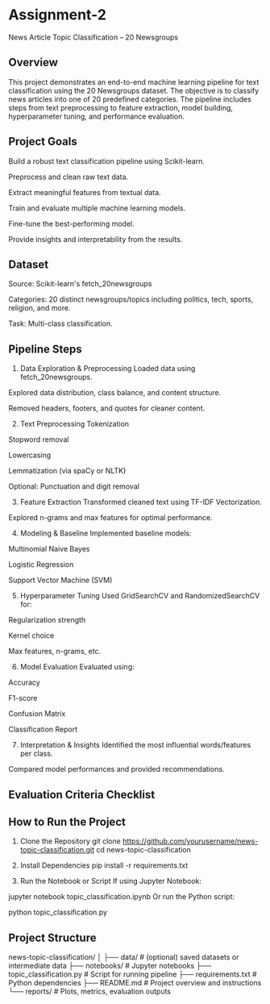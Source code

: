 # Assignment-2
News Article Topic Classification – 20 Newsgroups
## Overview
This project demonstrates an end-to-end machine learning pipeline for text classification using the 20 Newsgroups dataset. The objective is to classify news articles into one of 20 predefined categories. The pipeline includes steps from text preprocessing to feature extraction, model building, hyperparameter tuning, and performance evaluation.

## Project Goals
Build a robust text classification pipeline using Scikit-learn.

Preprocess and clean raw text data.

Extract meaningful features from textual data.

Train and evaluate multiple machine learning models.

Fine-tune the best-performing model.

Provide insights and interpretability from the results.

## Dataset
Source: Scikit-learn's fetch_20newsgroups

Categories: 20 distinct newsgroups/topics including politics, tech, sports, religion, and more.

Task: Multi-class classification.

## Pipeline Steps
1.  Data Exploration & Preprocessing
Loaded data using fetch_20newsgroups.

Explored data distribution, class balance, and content structure.

Removed headers, footers, and quotes for cleaner content.

2.  Text Preprocessing
Tokenization

Stopword removal

Lowercasing

Lemmatization (via spaCy or NLTK)

Optional: Punctuation and digit removal

3.  Feature Extraction
Transformed cleaned text using TF-IDF Vectorization.

Explored n-grams and max features for optimal performance.

4.  Modeling & Baseline
Implemented baseline models:

Multinomial Naive Bayes

Logistic Regression

Support Vector Machine (SVM)

5. Hyperparameter Tuning
Used GridSearchCV and RandomizedSearchCV for:

Regularization strength

Kernel choice

Max features, n-grams, etc.

6.  Model Evaluation
Evaluated using:

Accuracy

F1-score

Confusion Matrix

Classification Report

7.  Interpretation & Insights
Identified the most influential words/features per class.

Compared model performances and provided recommendations.

## Evaluation Criteria Checklist


## How to Run the Project
1. Clone the Repository
git clone https://github.com/yourusername/news-topic-classification.git
cd news-topic-classification

2. Install Dependencies
pip install -r requirements.txt

3. Run the Notebook or Script
If using Jupyter Notebook:

jupyter notebook topic_classification.ipynb
Or run the Python script:

python topic_classification.py
 
  ## Project Structure
news-topic-classification/
│
├── data/                         # (optional) saved datasets or intermediate data
├── notebooks/                    # Jupyter notebooks
├── topic_classification.py       # Script for running pipeline
├── requirements.txt              # Python dependencies
├── README.md                     # Project overview and instructions
└── reports/                      # Plots, metrics, evaluation outputs

